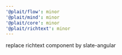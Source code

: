 ```yaml
---
'@plait/flow': minor
'@plait/mind': minor
'@plait/core': minor
'@plait/richtext': minor
---
```


replace richtext component by slate-angular
